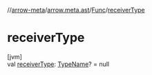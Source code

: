 //[arrow-meta](../../../index.md)/[arrow.meta.ast](../index.md)/[Func](index.md)/[receiverType](receiver-type.md)

# receiverType

[jvm]\
val [receiverType](receiver-type.md): [TypeName](../-type-name/index.md)? = null
